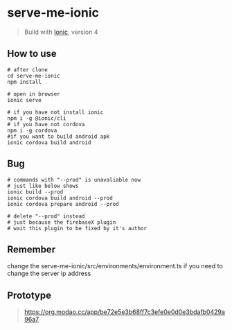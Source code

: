 # serve-me-ionic

> Build with [Ionic](https://ionicframework.com/), version 4

## How to use

```shell script
# after clone
cd serve-me-ionic
npm install

# open in browser
ionic serve

# if you have not install ionic
npm i -g @ionic/cli
# if you have not cordova
npm i -g cordova
#if you want to build android apk
ionic cordova build android
```

## Bug

```shell script
# commands with "--prod" is unavaliable now
# just like below shows
ionic build --prod
ionic cordova build android --prod
ionic cordova prepare android --prod

# delete "--prod" instead
# just because the firebaseX plugin
# wait this plugin to be fixed by it's author
```

## Remember

change the serve-me-ionic/src/environments/environment.ts
if you need to change the server ip address

## Prototype

> https://org.modao.cc/app/be72e5e3b68ff7c3efe0e0d0e3bdafb0429a96a7
